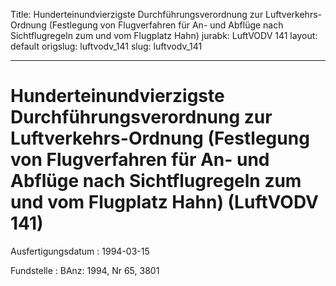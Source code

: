 Title: Hunderteinundvierzigste Durchführungsverordnung zur Luftverkehrs-Ordnung (Festlegung
  von Flugverfahren für An- und Abflüge nach Sichtflugregeln zum und vom Flugplatz
  Hahn)
jurabk: LuftVODV 141
layout: default
origslug: luftvodv_141
slug: luftvodv_141

---

# Hunderteinundvierzigste Durchführungsverordnung zur Luftverkehrs-Ordnung (Festlegung von Flugverfahren für An- und Abflüge nach Sichtflugregeln zum und vom Flugplatz Hahn) (LuftVODV 141)

Ausfertigungsdatum
:   1994-03-15

Fundstelle
:   BAnz: 1994, Nr 65, 3801


